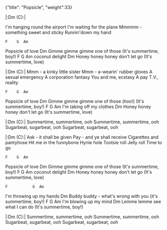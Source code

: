 {"title": "Popsicle",
"weight":33}

|:Dm   (C):|

I'm hanging round the airport
I'm waiting for the plane
Mmmmm - something sweet and sticky
Runnin'down my hand

    F    G  Am
Popsicle of love
                  Dm
Gimme gimme gimme one of those
(It's summertime, boy!)
  F     G  Am
coconut delight
                  Dm
Honey honey honey don't let go
(It's summertime, love)

|:Dm   (C):|
Mmm - a kinky little sister
Mmm - a-wearin' rubber gloves
A sexual emergency
A corporation fantasy
You and me, ecstasy
A pay T.V., reality

    F    G  Am
Popsicle of love
                  Dm
Gimme gimme gimme one of those (hoo!)
(It's summertime, boy!)
    F          G  Am
I'm taking off my clothes
                  Dm
Honey honey honey don't let go
(It's summertime, love)

|:Dm   (C):|
Summertime, summertime, ooh
Summertime, summertime, ooh
Sugarbeat, sugarbeat, ooh
Sugarbeat, sugarbeat, ooh

|:Dm   (C):|
Ask - it shall be given
Pay - and ye shall receive
Cigarettes and pantyhose
Hit me in the funnybone
Hynie hole  Tootsie roll
Jelly roll  Time to go

    F    G  Am
Popsicle of love
                  Dm
Gimme gimme gimme one of those
(It's summertime, boy!)
    F    G  Am
coconut delight
                  Dm
Honey honey honey don't let go
(It's summertime, love)

    F           G  Am
I'm throwing up my hands
                     Dm
Buddy buddy - what's wrong with you
(it's summertime, boy!)
    F          G  Am
I'm blowing up my mind
                     Dm
Lemme lemme see what I can do
(It's summertime, boy!)

|:Dm   (C):|
Summertime, summertime, ooh
Summertime, summertime, ooh
Sugarbeat, sugarbeat, ooh
Sugarbeat, sugarbeat, ooh
